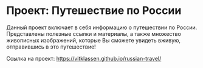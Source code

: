 # Проект: Путешествие по России

Данный проект включает в себя информацию о путешествии по России.  
Представлены полезные ссылки и материалы, а также множество живописных изображений, которые Вы сможете увидеть вживую, отправившись в это путешествие!  

Ссылка на проект: https://vitklassen.github.io/russian-travel/